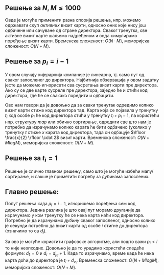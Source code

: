 ﻿## Решење за $N, M \leq 1000$
Овде је могуће применити разна спорија решења, нпр. можемо одржавати скуп *активних* визит карти, односно оних које нису још одбачене или сачуване од стране директора. Сваког тренутка, све активне визит карте шаљемо надређеном и онда симулирамо поређење визит карти. Временска сложеност: $O(N\cdot M)$, меморијска сложеност: $O(N+M)$.

## Решење за $p_i = i-1$
У овом случају хијерархија компаније је линеарна, тј. само пут од сваког запосленог до директора. Најбитнија обзервација у овом задатку јесте да можемо игнорисати сва сусретања визит карти пре директора. Ако су се две карте сусреле пре директора, заједно ће и стићи код директора, где ће се свакако поредити и одбацити.

Ово нам говори да је довољно да за сваки тренутак одредимо колико визит карти стиже код директора тад. Карта која се појавила у тренутку $t_i$ код особе $p_i$ ће код директора стићи у тренутку $t_i+p_i-1$, па користећи нпр. структуру *map* или обично сортирање, одредити све што нам је потребно да израчунамо колико карата ће бити одбачено (уколико у тренутку $t$ стиже $x$ карата код директора, тада он одбацује $\lfloor \frac{x}{2} \rfloor \cdot 2$ визит карти. Временска сложеност: $O(N+MlogM)$, меморијска сложеност: $O(N+M)$. 

## Решење за $t_i = 1$
Решење је слично главном решењу, само што је могуће избећи мапу/сортирање, и лакше је приметити погребу за дубинама запослених.

## Главно решење:
Попут решења када $p_i = i-1$, игноришемо поређења сем код директора. Једина разлика је што овај пут морамо другачије да израчунамо у ком тренутку ће се нека карта наћи код директора. Потребно је да израчунамо *дубину* сваког запосленог, односно колико је секунди потребно да визит карта од особе $i$ стигне до директора (означимо то са $d_i$). 

За ово је могуће користити графовске алгоритме, али пошто важи $p_i < i$ то није неопходно. Довољно је да то урадимо користећи следеће формуле: $d_1 = 0$
 и $d_i = d_{p_i} + 1$. Када то израчунамо, време када ће нека карта доћи до директора је $t_i + d_{v_i}$. Временска сложеност: $O(N+MlogM)$, меморијска сложеност: $O(N+M)$.

